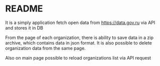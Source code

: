 # README

It is a simply application fetch open data from https://data.gov.ru via API and stores it in DB

From the page of each organization, there is ability to save data in a zip archive, which contains data in json format.
It is also possible to delete organization data from the same page.

Also on main page possible to reload organizations list via API request
